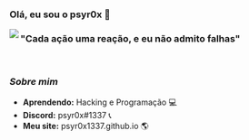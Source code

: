 ### Olá, eu sou o psyr0x 👋

<img align="left" src="https://orhun.dev/img/crow.png">

<h3>"Cada ação uma reação, e eu não admito falhas"</h3>

<br>

### <i>Sobre mim</i>

-  **Aprendendo:** Hacking e Programação 💻	
-  **Discord:** psyr0x#1337 📞
-  **Meu site:** psyr0x1337.github.io 🌎
